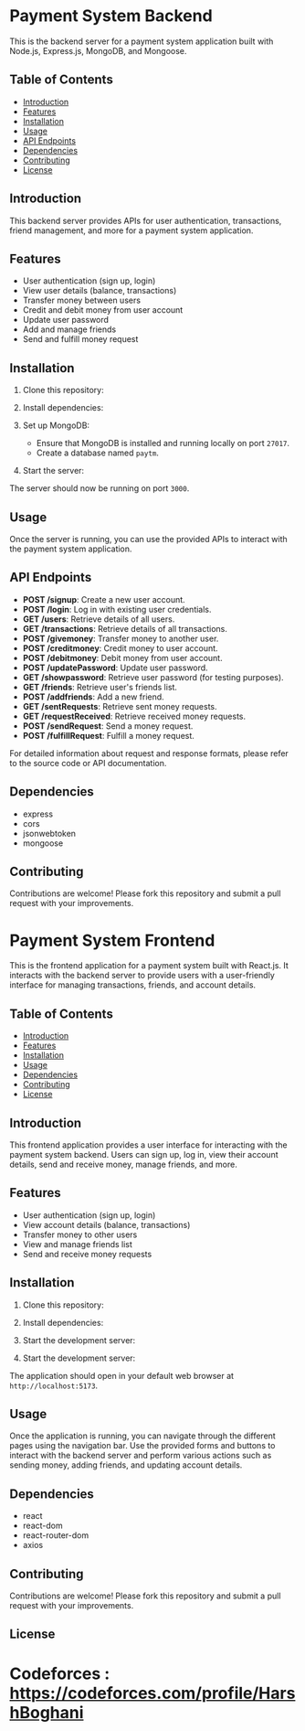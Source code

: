 # Payment System Backend

This is the backend server for a payment system application built with Node.js, Express.js, MongoDB, and Mongoose.

## Table of Contents

- [Introduction](#introduction)
- [Features](#features)
- [Installation](#installation)
- [Usage](#usage)
- [API Endpoints](#api-endpoints)
- [Dependencies](#dependencies)
- [Contributing](#contributing)
- [License](#license)

## Introduction

This backend server provides APIs for user authentication, transactions, friend management, and more for a payment system application.

## Features

- User authentication (sign up, login)
- View user details (balance, transactions)
- Transfer money between users
- Credit and debit money from user account
- Update user password
- Add and manage friends
- Send and fulfill money request

## Installation

1. Clone this repository:


2. Install dependencies:


3. Set up MongoDB:

   - Ensure that MongoDB is installed and running locally on port `27017`.
   - Create a database named `paytm`.

4. Start the server:


The server should now be running on port `3000`.

## Usage

Once the server is running, you can use the provided APIs to interact with the payment system application.

## API Endpoints

- **POST /signup**: Create a new user account.
- **POST /login**: Log in with existing user credentials.
- **GET /users**: Retrieve details of all users.
- **GET /transactions**: Retrieve details of all transactions.
- **POST /givemoney**: Transfer money to another user.
- **POST /creditmoney**: Credit money to user account.
- **POST /debitmoney**: Debit money from user account.
- **POST /updatePassword**: Update user password.
- **GET /showpassword**: Retrieve user password (for testing purposes).
- **GET /friends**: Retrieve user's friends list.
- **POST /addfriends**: Add a new friend.
- **GET /sentRequests**: Retrieve sent money requests.
- **GET /requestReceived**: Retrieve received money requests.
- **POST /sendRequest**: Send a money request.
- **POST /fulfillRequest**: Fulfill a money request.

For detailed information about request and response formats, please refer to the source code or API documentation.

## Dependencies

- express
- cors
- jsonwebtoken
- mongoose

## Contributing

Contributions are welcome! Please fork this repository and submit a pull request with your improvements.

# Payment System Frontend

This is the frontend application for a payment system built with React.js. It interacts with the backend server to provide users with a user-friendly interface for managing transactions, friends, and account details.

## Table of Contents

- [Introduction](#introduction)
- [Features](#features)
- [Installation](#installation)
- [Usage](#usage)
- [Dependencies](#dependencies)
- [Contributing](#contributing)
- [License](#license)

## Introduction

This frontend application provides a user interface for interacting with the payment system backend. Users can sign up, log in, view their account details, send and receive money, manage friends, and more.

## Features

- User authentication (sign up, login)
- View account details (balance, transactions)
- Transfer money to other users
- View and manage friends list
- Send and receive money requests

## Installation

1. Clone this repository:


2. Install dependencies:


3. Start the development server:


3. Start the development server:

The application should open in your default web browser at `http://localhost:5173`.

## Usage

Once the application is running, you can navigate through the different pages using the navigation bar. Use the provided forms and buttons to interact with the backend server and perform various actions such as sending money, adding friends, and updating account details.

## Dependencies

- react
- react-dom
- react-router-dom
- axios

## Contributing

Contributions are welcome! Please fork this repository and submit a pull request with your improvements.

## License

# Codeforces : https://codeforces.com/profile/HarshBoghani
